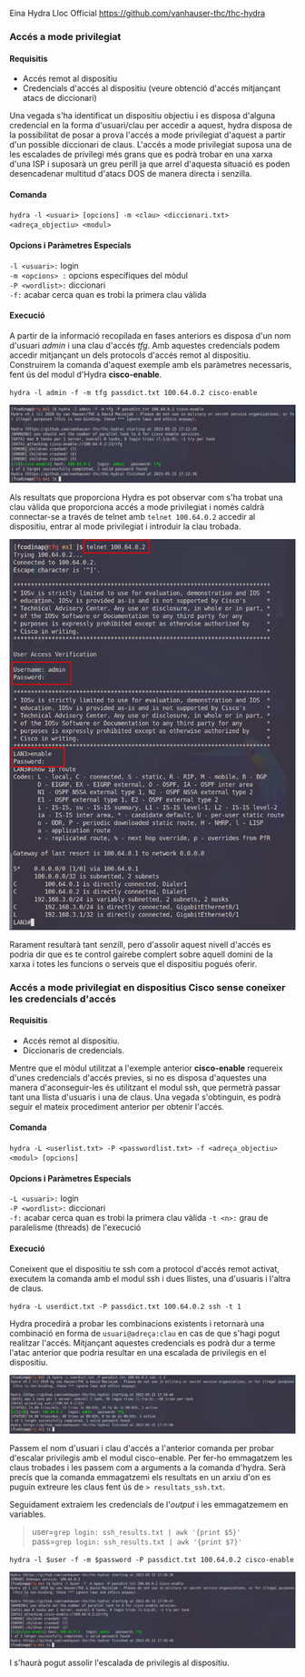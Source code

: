 Eina
Hydra
Lloc Official
https://github.com/vanhauser-thc/thc-hydra

### Accés a mode privilegiat 

#### Requisitis  
- Accés remot al dispositiu  
- Credencials d'accés al dispositiu (veure obtenció d'accés mitjançant atacs de diccionari)  

Una vegada s'ha identificat un dispositiu objectiu i es disposa d'alguna credencial en la forma d'usuari/clau per accedir
a aquest, hydra disposa de la possibilitat de posar a prova l'accés a mode privilegiat d'aquest a partir d'un possible
diccionari de claus. L'accés a mode privilegiat suposa una de les escalades de privilegi més grans que es podrà trobar en
una xarxa d'una ISP i suposarà un greu perill ja que arrel d'aquesta situació es poden desencadenar multitud d'atacs DOS
de manera directa i senzilla.

#### Comanda  
`hydra -l <usuari> [opcions] -m <clau> <diccionari.txt> <adreça_objectiu> <modul>`

#### Opcions i Paràmetres Especials  
`-l <usuari>:` login  
`-m <opcions> :` opcions específiques del mòdul  
`-P <wordlist>:` diccionari  
`-f:`  acabar cerca quan es trobi la primera clau vàlida

#### Execució  
A partir de la informació recopilada en fases anteriors es disposa d'un nom d'usuari *admin* i una clau d'accés *tfg*. 
Amb aquestes credencials podem accedir mitjançant un dels protocols d'accés remot al dispositiu. Construirem la comanda
d'aquest exemple amb els paràmetres necessaris, fent ús del modul d'Hydra **cisco-enable**.

`hydra -l admin -f -m tfg passdict.txt 100.64.0.2 cisco-enable`

![img_1.png](img_1.png)

Als resultats que proporciona Hydra es pot observar com s'ha trobat una clau vàlida que proporciona accés a mode privilegiat
i només caldrà connectar-se a través de telnet amb `telnet 100.64.0.2` accedir al dispositiu, entrar al mode privilegiat 
i introduir la clau trobada.

![img.png](img.png)

Rarament resultarà tant senzill, pero d'assolir aquest nivell d'accés es podria dir que es te control gairebe complert 
sobre aquell domini de la xarxa i totes les funcions o serveis que el dispositiu pogués oferir.

### Accés a mode privilegiat en dispositius Cisco sense coneixer les credencials d'accés

#### Requisitis  
- Accés remot al dispositiu.   
- Diccionaris de credencials.  

Mentre que el mòdul utilitzat a l'exemple anterior **cisco-enable** requereix d'unes credencials d'accés previes, si no es
disposa d'aquestes una manera d'aconseguir-les és utilitzant el modul ssh, que permetrà passar tant una llista d'usuaris
i una de claus. Una vegada s'obtinguin, es podrà seguir el mateix procediment anterior per obtenir l'accés.

#### Comanda  
`hydra -L <userlist.txt> -P <passwordlist.txt> -f <adreça_objectiu> <modul> [opcions]`

#### Opcions i Paràmetres Especials  
`-L <usuari>:` login   
`-P <wordlist>:` diccionari  
`-f:`  acabar cerca quan es trobi la primera clau vàlida
`-t <n>:` grau de paralelisme (threads) de l'execució

#### Execució 

Coneixent que el dispositiu te ssh com a protocol d'accés remot activat, executem la comanda amb el modul ssh i dues
llistes, una d'usuaris i l'altra de claus.

`hydra -L userdict.txt -P passdict.txt 100.64.0.2 ssh -t 1`

Hydra procedirà a probar les combinacions existents i retornarà una combinació en forma de `usuari@adreça:clau` en cas de 
que s'hagi pogut realitzar l'accés. Mitjançant aquestes credencials es podrà dur a terme l'atac anterior que podria 
resultar en una escalada de privilegis en el dispositiu.

![img_2.png](img_2.png)

Passem el nom d'usuari i clau d'accés a l'anterior comanda per probar d'escalar privilegis amb el modul cisco-enable.
Per fer-ho emmagatzem les claus trobades i les passem com a arguments a la comanda d'hydra. Serà precís que la comanda
emmagatzemi els resultats en un arxiu d'on es puguin extreure les claus fent ús de `> resultats_ssh.txt`.

Seguidament extraiem les credencials de l'*output* i les emmagatzemem en variables.

>user=`grep login: ssh_results.txt | awk '{print $5}'`  
>pass=`grep login: ssh_results.txt | awk '{print $7}'`

`hydra -l $user -f -m $password -P passdict.txt 100.64.0.2 cisco-enable`

![img_3.png](img_3.png)

I s'haurà pogut assolir l'escalada de privilegis al dispositiu.



